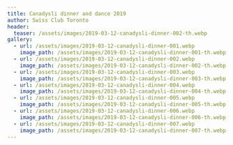 ```yaml
---
title: Canadysli dinner and dance 2019
author: Swiss Club Toronto
header:
  teaser: /assets/images/2019-03-12-canadysli-dinner-002-th.webp
gallery:
  - url: /assets/images/2019-03-12-canadysli-dinner-001.webp
    image_path: /assets/images/2019-03-12-canadysli-dinner-001-th.webp
  - url: /assets/images/2019-03-12-canadysli-dinner-002.webp
    image_path: /assets/images/2019-03-12-canadysli-dinner-002-th.webp
  - url: /assets/images/2019-03-12-canadysli-dinner-003.webp
    image_path: /assets/images/2019-03-12-canadysli-dinner-003-th.webp
  - url: /assets/images/2019-03-12-canadysli-dinner-004.webp
    image_path: /assets/images/2019-03-12-canadysli-dinner-004-th.webp
  - url: /assets/images/2019-03-12-canadysli-dinner-005.webp
    image_path: /assets/images/2019-03-12-canadysli-dinner-005-th.webp
  - url: /assets/images/2019-03-12-canadysli-dinner-006.webp
    image_path: /assets/images/2019-03-12-canadysli-dinner-006-th.webp
  - url: /assets/images/2019-03-12-canadysli-dinner-007.webp
    image_path: /assets/images/2019-03-12-canadysli-dinner-007-th.webp
---
```

